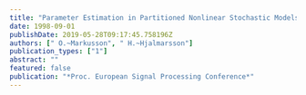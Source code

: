 ```yaml
---
title: "Parameter Estimation in Partitioned Nonlinear Stochastic Models"
date: 1998-09-01
publishDate: 2019-05-28T09:17:45.758196Z
authors: [" O.~Markusson", " H.~Hjalmarsson"]
publication_types: ["1"]
abstract: ""
featured: false
publication: "*Proc. European Signal Processing Conference*"
---
```


